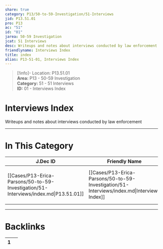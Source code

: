 ```yaml
---  
share: true  
category: P13/50-to-59-Investigation/51-Interviews  
jid: P13.51.01  
pro: P13  
ac: "51"  
id: "01"  
jarea: 50-59 Investigation  
jcat: 51 Interviews  
desc: Writeups and notes about interviews conducted by law enforcement.  
friendlyname: Interviews Index  
title: index  
alias: P13-51-01, Interviews Index  
---  
```

  
>[!info]- Location: P13.51.01  
>**Area:** P13 - 50-59 Investigation  
>**Category:** 51 - 51 Interviews  
>**ID:** 01 - Interviews Index  
  
# Interviews Index  
  
Writeups and notes about interviews conducted by law enforcement  
   
  
  
---  
# In This Category  
  
| J.Dec ID                                                                             | Friendly Name                                                                               | Description                                                       |  
| ------------------------------------------------------------------------------------ | ------------------------------------------------------------------------------------------- | ----------------------------------------------------------------- |  
| [[Cases/P13-Erica-Parsons/50-to-59-Investigation/51-Interviews/index.md\|P13.51.01]] | [[Cases/P13-Erica-Parsons/50-to-59-Investigation/51-Interviews/index.md\|Interviews Index]] | Writeups and notes about interviews conducted by law enforcement. |  
  
  
---  
# Backlinks  
<div><table class="dataview table-view-table"><thead class="table-view-thead"><tr class="table-view-tr-header"><th class="table-view-th"><span></span><span class="dataview small-text">1</span></th><th class="table-view-th"><span></span></th></tr></thead><tbody class="table-view-tbody"></tbody></table></div>